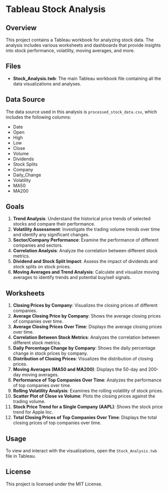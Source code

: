 # Tableau Stock Analysis

## Overview
This project contains a Tableau workbook for analyzing stock data. The analysis includes various worksheets and dashboards that provide insights into stock performance, volatility, moving averages, and more.

## Files
- **Stock_Analysis.twb**: The main Tableau workbook file containing all the data visualizations and analyses.

## Data Source
The data source used in this analysis is `processed_stock_data.csv`, which includes the following columns:
- Date
- Open
- High
- Low
- Close
- Volume
- Dividends
- Stock Splits
- Company
- Daily_Change
- Volatility
- MA50
- MA200

## Goals
1. **Trend Analysis**: Understand the historical price trends of selected stocks and compare their performance.
2. **Volatility Assessment**: Investigate the trading volume trends over time and identify any significant changes.
3. **Sector/Company Performance**: Examine the performance of different companies and sectors.
4. **Correlation Analysis**: Analyze the correlation between different stock metrics.
5. **Dividend and Stock Split Impact**: Assess the impact of dividends and stock splits on stock prices.
6. **Moving Averages and Trend Analysis**: Calculate and visualize moving averages to identify trends and potential buy/sell signals.

## Worksheets
1. **Closing Prices by Company**: Visualizes the closing prices of different companies.
2. **Average Closing Price by Company**: Shows the average closing prices of companies over time.
3. **Average Closing Prices Over Time**: Displays the average closing prices over time.
4. **Correlation Between Stock Metrics**: Analyzes the correlation between different stock metrics.
5. **Daily Percentage Change by Company**: Shows the daily percentage change in stock prices by company.
6. **Distribution of Closing Prices**: Visualizes the distribution of closing prices.
7. **Moving Averages (MA50 and MA200)**: Displays the 50-day and 200-day moving averages.
8. **Performance of Top Companies Over Time**: Analyzes the performance of top companies over time.
9. **Rolling Volatility Analysis**: Examines the rolling volatility of stock prices.
10. **Scatter Plot of Close vs Volume**: Plots the closing prices against the trading volume.
11. **Stock Price Trend for a Single Company (AAPL)**: Shows the stock price trend for Apple Inc.
12. **Total Closing Prices of Top Companies Over Time**: Displays the total closing prices of top companies over time.


## Usage
To view and interact with the visualizations, open the `Stock_Analysis.twb` file in Tableau.

## License
This project is licensed under the MIT License.
